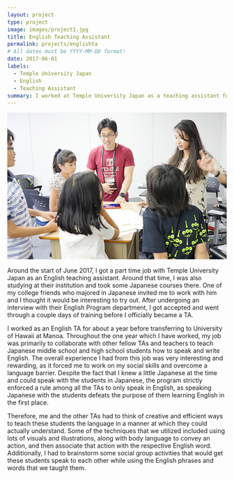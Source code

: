 ```yaml
---
layout: project
type: project
image: images/project1.jpg
title: English Teaching Assistant 
permalink: projects/englishta
# All dates must be YYYY-MM-DD format!
date: 2017-06-01
labels:
  - Temple University Japan
  - English
  - Teaching Assistant
summary: I worked at Temple University Japan as a teaching assistant for their summer second language program.
---
```

<img class="ui medium right floated rounded image" src="../images/project1.jpg">

Around the start of June 2017, I got a part time job with Temple University Japan as an English teaching assistant. Around that time, I was also studying at their institution and took some Japanese courses there. One of my college friends who majored in Japanese invited me to work with him and I thought it would be interesting to try out. After undergoing an interview with their English Program department, I got accepted and went through a couple days of training before I officially became a TA. 

I worked as an English TA for about a year before transferring to University of Hawaii at Manoa. Throughout the one year which I have worked, my job was primarily to collaborate with other fellow TAs and teachers to teach Japanese middle school and high school students how to speak and write English. The overall experience I had from this job was very interesting and rewarding, as it forced me to work on my social skills and overcome a language barrier. Despite the fact that I knew a little Japanese at the time and could speak with the students in Japanese, the program strictly enforced a rule among all the TAs to only speak in English, as speaking Japanese with the students defeats the purpose of them learning English in the first place. 

Therefore, me and the other TAs had to think of creative and efficient ways to teach these students the language in a manner at which they could actually understand. Some of the techniques that we utilized included using lots of visuals and illustrations, along with body language to convey an action, and then associate that action with the respective English word. Additionally, I had to brainstorm some social group activities that would get these students speak to each other while using the English phrases and words that we taught them.





